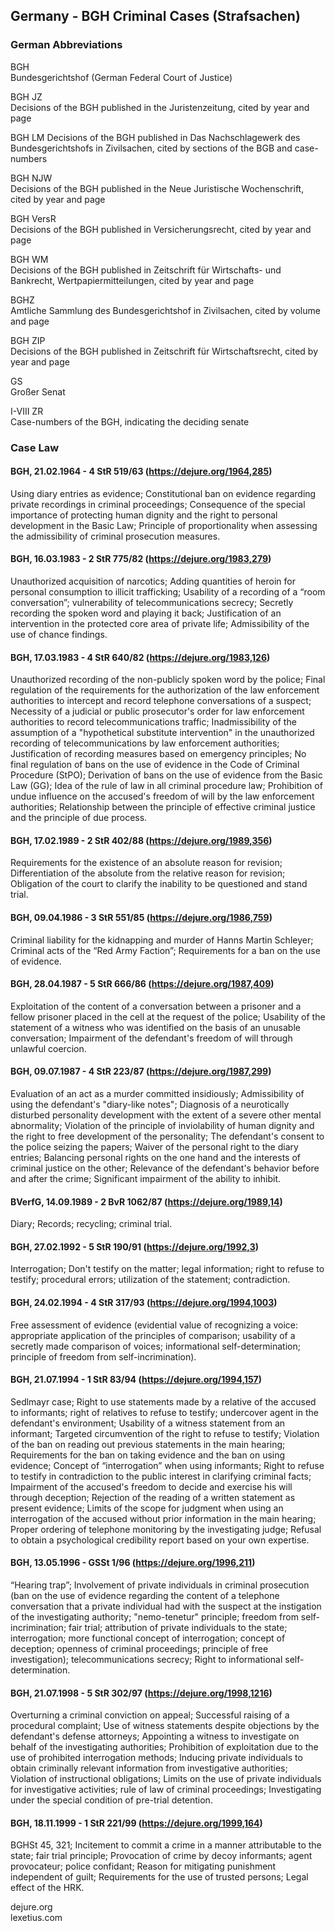 ## Germany - BGH Criminal Cases (Strafsachen)

### German Abbreviations

BGH  
Bundesgerichtshof (German Federal Court of Justice)  

BGH JZ  
Decisions of the BGH published in the Juristenzeitung, cited by year and page  

BGH LM
Decisions of the BGH published in Das Nachschlagewerk des Bundesgerichtshofs in Zivilsachen, cited by sections of the BGB and case-numbers

BGH NJW  
Decisions of the BGH published in the Neue Juristische Wochenschrift, cited by year and page  

BGH VersR  
Decisions of the BGH published in Versicherungsrecht, cited by year and page  

BGH WM  
Decisions of the BGH published in Zeitschrift für Wirtschafts- und Bankrecht, Wertpapiermitteilungen, cited by year and page  

BGHZ  
Amtliche Sammlung des Bundesgerichtshof in Zivilsachen, cited by volume and page  

BGH ZIP  
Decisions of the BGH published in Zeitschrift für Wirtschaftsrecht, cited by year and page  
 
GS  
Großer Senat  

I-VIII ZR  
Case-numbers of the BGH, indicating the deciding senate  

### Case Law

#### BGH, 21.02.1964 - 4 StR 519/63 (https://dejure.org/1964,285)

Using diary entries as evidence; Constitutional ban on evidence regarding private recordings in criminal proceedings; Consequence of the special importance of protecting human dignity and the right to personal development in the Basic Law; Principle of proportionality when assessing the admissibility of criminal prosecution measures.  

#### BGH, 16.03.1983 - 2 StR 775/82 (https://dejure.org/1983,279)

Unauthorized acquisition of narcotics; Adding quantities of heroin for personal consumption to illicit trafficking; Usability of a recording of a “room conversation”; vulnerability of telecommunications secrecy; Secretly recording the spoken word and playing it back; Justification of an intervention in the protected core area of ​​private life; Admissibility of the use of chance findings.  

#### BGH, 17.03.1983 - 4 StR 640/82 (https://dejure.org/1983,126)

Unauthorized recording of the non-publicly spoken word by the police; Final regulation of the requirements for the authorization of the law enforcement authorities to intercept and record telephone conversations of a suspect; Necessity of a judicial or public prosecutor's order for law enforcement authorities to record telecommunications traffic; Inadmissibility of the assumption of a "hypothetical substitute intervention" in the unauthorized recording of telecommunications by law enforcement authorities; Justification of recording measures based on emergency principles; No final regulation of bans on the use of evidence in the Code of Criminal Procedure (StPO); Derivation of bans on the use of evidence from the Basic Law (GG); Idea of ​​the rule of law in all criminal procedure law; Prohibition of undue influence on the accused's freedom of will by the law enforcement authorities; Relationship between the principle of effective criminal justice and the principle of due process.  

#### BGH, 17.02.1989 - 2 StR 402/88 (https://dejure.org/1989,356)

Requirements for the existence of an absolute reason for revision; Differentiation of the absolute from the relative reason for revision; Obligation of the court to clarify the inability to be questioned and stand trial.  

#### BGH, 09.04.1986 - 3 StR 551/85 (https://dejure.org/1986,759)

Criminal liability for the kidnapping and murder of Hanns Martin Schleyer; Criminal acts of the “Red Army Faction”; Requirements for a ban on the use of evidence.  

#### BGH, 28.04.1987 - 5 StR 666/86 (https://dejure.org/1987,409)

Exploitation of the content of a conversation between a prisoner and a fellow prisoner placed in the cell at the request of the police; Usability of the statement of a witness who was identified on the basis of an unusable conversation; Impairment of the defendant's freedom of will through unlawful coercion.  

#### BGH, 09.07.1987 - 4 StR 223/87 (https://dejure.org/1987,299)

Evaluation of an act as a murder committed insidiously; Admissibility of using the defendant's "diary-like notes"; Diagnosis of a neurotically disturbed personality development with the extent of a severe other mental abnormality; Violation of the principle of inviolability of human dignity and the right to free development of the personality; The defendant's consent to the police seizing the papers; Waiver of the personal right to the diary entries; Balancing personal rights on the one hand and the interests of criminal justice on the other; Relevance of the defendant's behavior before and after the crime; Significant impairment of the ability to inhibit.  

#### BVerfG, 14.09.1989 - 2 BvR 1062/87 (https://dejure.org/1989,14)

Diary; Records; recycling; criminal trial.  

#### BGH, 27.02.1992 - 5 StR 190/91 (https://dejure.org/1992,3)

Interrogation; Don't testify on the matter; legal information; right to refuse to testify; procedural errors; utilization of the statement; contradiction.  

#### BGH, 24.02.1994 - 4 StR 317/93 (https://dejure.org/1994,1003)

Free assessment of evidence (evidential value of recognizing a voice: appropriate application of the principles of comparison; usability of a secretly made comparison of voices; informational self-determination; principle of freedom from self-incrimination).  

#### BGH, 21.07.1994 - 1 StR 83/94 (https://dejure.org/1994,157)

Sedlmayr case; Right to use statements made by a relative of the accused to informants; right of relatives to refuse to testify; undercover agent in the defendant's environment; Usability of a witness statement from an informant; Targeted circumvention of the right to refuse to testify; Violation of the ban on reading out previous statements in the main hearing; Requirements for the ban on taking evidence and the ban on using evidence; Concept of “interrogation” when using informants; Right to refuse to testify in contradiction to the public interest in clarifying criminal facts; Impairment of the accused's freedom to decide and exercise his will through deception; Rejection of the reading of a written statement as present evidence; Limits of the scope for judgment when using an interrogation of the accused without prior information in the main hearing; Proper ordering of telephone monitoring by the investigating judge; Refusal to obtain a psychological credibility report based on your own expertise.  

#### BGH, 13.05.1996 - GSSt 1/96 (https://dejure.org/1996,211)

“Hearing trap”; Involvement of private individuals in criminal prosecution (ban on the use of evidence regarding the content of a telephone conversation that a private individual had with the suspect at the instigation of the investigating authority; "nemo-tenetur" principle; freedom from self-incrimination; fair trial; attribution of private individuals to the state; interrogation; more functional concept of interrogation; concept of deception; openness of criminal proceedings; principle of free investigation); telecommunications secrecy; Right to informational self-determination.  

#### BGH, 21.07.1998 - 5 StR 302/97 (https://dejure.org/1998,1216)

Overturning a criminal conviction on appeal; Successful raising of a procedural complaint; Use of witness statements despite objections by the defendant's defense attorneys; Appointing a witness to investigate on behalf of the investigating authorities; Prohibition of exploitation due to the use of prohibited interrogation methods; Inducing private individuals to obtain criminally relevant information from investigative authorities; Violation of instructional obligations; Limits on the use of private individuals for investigative activities; rule of law of criminal proceedings; Investigating under the special condition of pre-trial detention.  

#### BGH, 18.11.1999 - 1 StR 221/99 (https://dejure.org/1999,164)

BGHSt 45, 321; Incitement to commit a crime in a manner attributable to the state; fair trial principle; Provocation of crime by decoy informants; agent provocateur; police confidant; Reason for mitigating punishment independent of guilt; Requirements for the use of trusted persons; Legal effect of the HRK.  


dejure.org  
lexetius.com  

